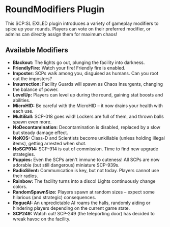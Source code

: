 # RoundModifiers Plugin

This SCP:SL EXILED plugin introduces a variety of gameplay modifiers to spice up your rounds. Players can vote on their preferred modifier, or admins can directly assign them for maximum chaos!

## Available Modifiers

* **Blackout:** The lights go out, plunging the facility into darkness.
* **FriendlyFire:** Watch your fire! Friendly fire is enabled. 
* **Imposter:** SCPs walk among you, disguised as humans. Can you root out the imposters?
* **Insurrection:**  Facility Guards will spawn as Chaos Insurgents, changing the balance of power.
* **LevelUp:**  Players can level up during the round, gaining stat boosts and abilities.
* **MicroHID:**  Be careful with the MicroHID – it now drains your health with each use.
* **MultiBall:**  SCP-018 goes wild! Lockers are full of them, and thrown balls spawn even more.
* **NoDecontamination:**  Decontamination is disabled, replaced by a slow but steady damage effect.
* **NoKOS:**  Class-D and Scientists become unkillable (unless holding illegal items), getting arrested when shot.
* **NoSCP914:**  SCP-914 is out of commission. Time to find new upgrade strategies.
* **Puppies:**  Even the SCPs aren't immune to cuteness! All SCPs are now adorable (but still dangerous) miniature SCP-939s.
* **RadioSilent:**  Communication is key, but not today. Players cannot use their radios.
* **Rainbow:**  The facility turns into a disco! Lights continuously change colors.
* **RandomSpawnSize:**  Players spawn at random sizes – expect some hilarious (and strategic) consequences.
* **RogueAI:**  An unpredictable AI roams the halls, randomly aiding or hindering players depending on the current game state.
* **SCP249:**  Watch out! SCP-249 (the teleporting door) has decided to wreak havoc on the facility.
